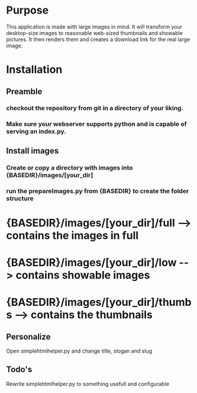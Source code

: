 Purpose
=======
This application is made with large images in mind. It will transform your desktop-size images to reasonable web-sized thumbnails and showable pictures.
It then renders them and creates a download link for the real large image.

Installation
============
Preamble
--------
### checkout the repository from git in a directory of your liking.
### Make sure your webserver supports python and is capable of serving an index.py.

Install images
--------------
### Create or copy a directory with images into {BASEDIR}/images/[your_dir]
### run the prepareImages.py from {BASEDIR} to create the folder structure
# {BASEDIR}/images/[your_dir]/full   --> contains the images in full
# {BASEDIR}/images/[your_dir]/low    --> contains showable images
# {BASEDIR}/images/[your_dir]/thumbs --> contains the thumbnails

Personalize
-----------
Open simplehtmlhelper.py and change title, slogan and slug

Todo's
------
Rewrite simplehtmlhelper.py to something usefull and configurable
